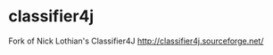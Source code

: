 classifier4j
============

Fork of Nick Lothian's Classifier4J
http://classifier4j.sourceforge.net/
